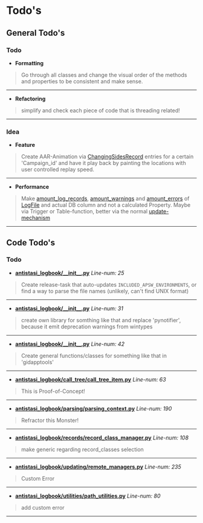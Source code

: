 # Todo's

## General Todo's



### Todo


- **Formatting**



> Go through all classes and change the visual order of the methods and properties to be consistent and make sense.

---


- **Refactoring**



> simplify and check each piece of code that is threading related!

---




### Idea


- **Feature**



> Create AAR-Animation via [ChangingSidesRecord](antistasi_logbook/records/antistasi_records.py#L511) entries for a certain 'Campaign_id' and have it play back by painting the locations with user controlled replay speed.

---


- **Performance**



> Make [amount_log_records](antistasi_logbook/storage/models/models.py#L339), [amount_warnings](antistasi_logbook/storage/models/models.py#L339) and [amount_errors](antistasi_logbook/storage/models/models.py#L339) of [LogFile](antistasi_logbook/storage/models/models.py#L339) and actual DB column and not a calculated Property. Maybe via Trigger or Table-function, better via the normal [update-mechanism](antistasi_logbook/updating/updater.py#L58)

---





## Code Todo's



### **Todo**


- **[antistasi\_logbook/\_\_init\_\_.py](antistasi_logbook/__init__.py#L25)**
    *Line-num: 25*



> Create release-task that auto-updates `INCLUDED_APSW_ENVIRONMENTS`, or find a way to parse the file names (unlikely, can't find UNIX format)

---


- **[antistasi\_logbook/\_\_init\_\_.py](antistasi_logbook/__init__.py#L31)**
    *Line-num: 31*



> create own library for somthing like that and replace 'pynotifier', because it emit deprecation warnings from wintypes

---


- **[antistasi\_logbook/\_\_init\_\_.py](antistasi_logbook/__init__.py#L42)**
    *Line-num: 42*



> Create general functions/classes for something like that in 'gidapptools'

---


- **[antistasi\_logbook/call\_tree/call\_tree\_item.py](antistasi_logbook/call_tree/call_tree_item.py#L63)**
    *Line-num: 63*



> This is Proof-of-Concept!

---


- **[antistasi\_logbook/parsing/parsing\_context.py](antistasi_logbook/parsing/parsing_context.py#L190)**
    *Line-num: 190*



> Refractor this Monster!

---


- **[antistasi\_logbook/records/record\_class\_manager.py](antistasi_logbook/records/record_class_manager.py#L108)**
    *Line-num: 108*



> make generic regarding record_classes selection

---


- **[antistasi\_logbook/updating/remote\_managers.py](antistasi_logbook/updating/remote_managers.py#L235)**
    *Line-num: 235*



> Custom Error

---


- **[antistasi\_logbook/utilities/path\_utilities.py](antistasi_logbook/utilities/path_utilities.py#L80)**
    *Line-num: 80*



> add custom error

---


